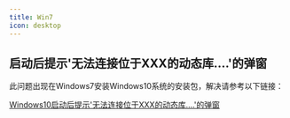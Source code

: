 ```yaml
---
title: Win7
icon: desktop
---
```


## 启动后提示'无法连接位于XXX的动态库....'的弹窗

此问题出现在Windows7安装Windows10系统的安装包，解决请参考以下链接：

 [Windows10启动后提示'无法连接位于XXX的动态库....'的弹窗](./pc#启动后提示-无法连接位于xxx的动态库-的弹窗)
 